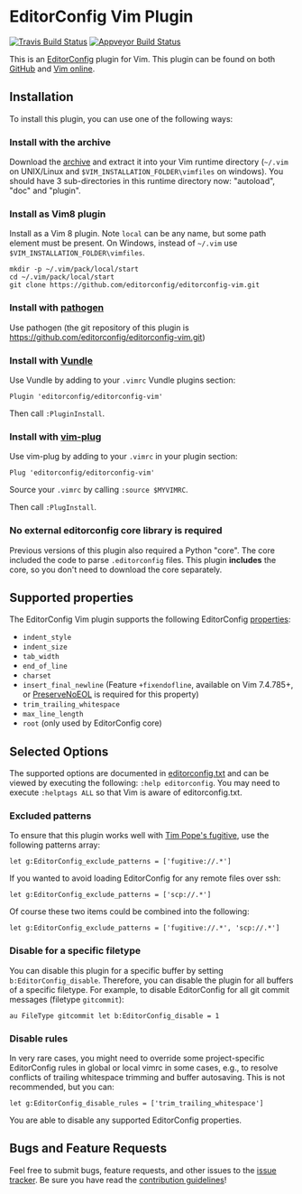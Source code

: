 # EditorConfig Vim Plugin

[![Travis Build Status](https://img.shields.io/travis/cxw42/editorconfig-vim.svg?logo=travis)](https://travis-ci.org/editorconfig/editorconfig-vim)
[![Appveyor Build Status](https://img.shields.io/appveyor/ci/cxw42/editorconfig-vim.svg?logo=appveyor)](https://ci.appveyor.com/project/cxw42/editorconfig-vim)

This is an [EditorConfig][] plugin for Vim. This plugin can be found on both
[GitHub][] and [Vim online][].

## Installation

To install this plugin, you can use one of the following ways:

### Install with the archive

Download the [archive][] and extract it into your Vim runtime directory
(`~/.vim` on UNIX/Linux and `$VIM_INSTALLATION_FOLDER\vimfiles` on windows).
You should have 3 sub-directories in this runtime directory now: "autoload",
"doc" and "plugin".

### Install as Vim8 plugin

Install as a Vim 8 plugin. Note `local` can be any name, but some path
element must be present. On Windows, instead of `~/.vim` use
`$VIM_INSTALLATION_FOLDER\vimfiles`.
```shell
mkdir -p ~/.vim/pack/local/start
cd ~/.vim/pack/local/start
git clone https://github.com/editorconfig/editorconfig-vim.git
```

### Install with [pathogen][]

Use pathogen (the git repository of this plugin is
https://github.com/editorconfig/editorconfig-vim.git)

### Install with [Vundle][]

Use Vundle by adding to your `.vimrc` Vundle plugins section:

```viml
Plugin 'editorconfig/editorconfig-vim'
```

Then call `:PluginInstall`.

### Install with [vim-plug][]

Use vim-plug by adding to your `.vimrc` in your plugin section:

```viml
Plug 'editorconfig/editorconfig-vim'
```

Source your `.vimrc` by calling `:source $MYVIMRC`.

Then call `:PlugInstall`.

### No external editorconfig core library is required

Previous versions of this plugin also required a Python "core".
The core included the code to parse `.editorconfig` files.
This plugin **includes** the core, so you don't need to download the
core separately.

## Supported properties

The EditorConfig Vim plugin supports the following EditorConfig [properties][]:

* `indent_style`
* `indent_size`
* `tab_width`
* `end_of_line`
* `charset`
* `insert_final_newline` (Feature `+fixendofline`, available on Vim 7.4.785+,
  or [PreserveNoEOL][] is required for this property)
* `trim_trailing_whitespace`
* `max_line_length`
* `root` (only used by EditorConfig core)

## Selected Options

The supported options are documented in [editorconfig.txt][]
and can be viewed by executing the following: `:help editorconfig`. You may
need to execute `:helptags ALL` so that Vim is aware of editorconfig.txt.

### Excluded patterns

To ensure that this plugin works well with [Tim Pope's fugitive][], use the
following patterns array:

```viml
let g:EditorConfig_exclude_patterns = ['fugitive://.*']
```

If you wanted to avoid loading EditorConfig for any remote files over ssh:

```viml
let g:EditorConfig_exclude_patterns = ['scp://.*']
```

Of course these two items could be combined into the following:

```viml
let g:EditorConfig_exclude_patterns = ['fugitive://.*', 'scp://.*']
```

### Disable for a specific filetype

You can disable this plugin for a specific buffer by setting
`b:EditorConfig_disable`.  Therefore, you can disable the
plugin for all buffers of a specific filetype. For example, to disable
EditorConfig for all git commit messages (filetype `gitcommit`):

```viml
au FileType gitcommit let b:EditorConfig_disable = 1
```

### Disable rules

In very rare cases,
you might need to override some project-specific EditorConfig rules in global
or local vimrc in some cases, e.g., to resolve conflicts of trailing whitespace
trimming and buffer autosaving.  This is not recommended, but you can:

```viml
let g:EditorConfig_disable_rules = ['trim_trailing_whitespace']
```

You are able to disable any supported EditorConfig properties.

## Bugs and Feature Requests

Feel free to submit bugs, feature requests, and other issues to the
[issue tracker][]. Be sure you have read the [contribution guidelines][]!

[EditorConfig]: http://editorconfig.org
[GitHub]: https://github.com/editorconfig/editorconfig-vim
[PreserveNoEOL]: http://www.vim.org/scripts/script.php?script_id=4550
[Tim Pope's fugitive]: https://github.com/tpope/vim-fugitive
[Vim online]: http://www.vim.org/scripts/script.php?script_id=3934
[Vundle]: https://github.com/gmarik/Vundle.vim
[archive]: https://github.com/editorconfig/editorconfig-vim/archive/master.zip
[contribution guidelines]: https://github.com/editorconfig/editorconfig/blob/master/CONTRIBUTING.md#submitting-an-issue
[issue tracker]: https://github.com/editorconfig/editorconfig-vim/issues
[pathogen]: https://github.com/tpope/vim-pathogen
[properties]: http://github.com/editorconfig/editorconfig/wiki/EditorConfig-Properties
[editorconfig.txt]: https://github.com/editorconfig/editorconfig-vim/blob/master/doc/editorconfig.txt
[vim-plug]: https://github.com/junegunn/vim-plug
